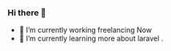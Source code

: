 ### Hi there 👋

- 🔭 I’m currently working freelancing Now
- 🌱 I’m currently learning more about laravel .

